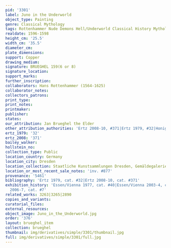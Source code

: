 ```yaml
---
pid: '3301'
label: Juno in the Underworld
object_type: Painting
genre: Classical Mythology
tags: Rottenhammer Nude Demons Hell/Underworld Classical History Mythological
realdate: 1596-1598
height_cm: '25.5'
width_cm: '35.5'
diameter_cm: 
plate_dimensions: 
support: Copper
drawing_medium: 
signature: BRUEGHEL 159(6 or 8)
signature_location: 
support_marks: 
further_inscription: 
collaborators: Hans Rottenhammer (1564-1625)
collaborator_notes: 
collectors_patrons: 
print_type: 
print_notes: 
printmaker: 
publisher: 
states: 
our_attribution: Jan Brueghel the Elder
other_attribution_authorities: 'Ertz 2008-10, #371|Ertz 1979, #32|Honig database'
ertz_1979: '32'
ertz_2008: '371'
bailey_walker: 
hollstein_no: 
collection_type: Public
location_country: Germany
location_city: Dresden
location_collection: Staatliche Kunstsammlungen Dresden, Gemäldegalerie Alte Meister
location_or_most_recent_sale_notes: 'inv. #877'
provenance: '5461'
bibliography: 'Ertz 1979, cat. #32|Ertz 2008-10, cat. #371'
exhibition_history: 'Essen/Vienna 1977, cat. #40|Essen/Vienna 2003-4, cat. #114|Hamm
  2006-7, cat. #7'
related_works: 3263|3265|2890
copies_and_variants: 
curatorial_files: 
external_resources: 
object_image: Juno_in_the_Underworld.jpg
order: '376'
layout: brueghel_item
collection: brueghel
thumbnail: img/derivatives/simple/3301/thumbnail.jpg
full: img/derivatives/simple/3301/full.jpg
---
```

